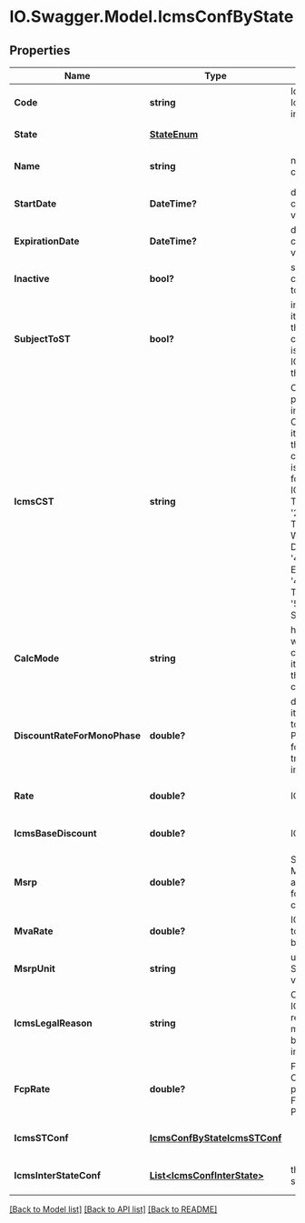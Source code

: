 # IO.Swagger.Model.IcmsConfByState
## Properties

Name | Type | Description | Notes
------------ | ------------- | ------------- | -------------
**Code** | **string** | Identify the IcmsConfState in namespace | [default to null]
**State** | [**StateEnum**](StateEnum.md) |  | [default to null]
**Name** | **string** | name for this configuration | [optional] [default to null]
**StartDate** | **DateTime?** | date when this configuration values starts | [optional] [default to null]
**ExpirationDate** | **DateTime?** | date when this configuration values expire | [optional] [default to null]
**Inactive** | **bool?** | set this configuration to Inactive | [optional] [default to null]
**SubjectToST** | **bool?** | inform that the item linked to this configuration is subject to ICMS ST on this state | [optional] [default to null]
**IcmsCST** | **string** | On sales process inform the CST hat the item linked to this configuration is subject to for the own ICMS - &#39;00&#39; # TAXABLE - &#39;20&#39; # TAXABLE WITH BASE DISCOUNT - &#39;40&#39; # EXEMPT - &#39;41&#39; # NOT TAXABLE - &#39;50&#39; # SUSPENDED  | [optional] [default to null]
**CalcMode** | **string** | how this ICMS will be calculed for itens linked to this configuration | [optional] [default to null]
**DiscountRateForMonoPhase** | **double?** | discount if the item is subject to monophase PIS/COFINS for transactions inside state | [optional] [default to null]
**Rate** | **double?** | ICMS rate | [optional] [default to null]
**IcmsBaseDiscount** | **double?** | ICMS rate | [optional] [default to null]
**Msrp** | **double?** | SRP or MMSRP amount base for this icms configuration | [optional] [default to null]
**MvaRate** | **double?** | ICMS mva rate to define calc base | [optional] [default to null]
**MsrpUnit** | **string** | unit used to SRP amount value | [optional] [default to null]
**IcmsLegalReason** | **string** | Code for the ICM legal reason, this message will be placed on invoice. | [optional] [default to null]
**FcpRate** | **double?** | Fundo de Combate à pobreza / Fund Against Poverty | [optional] [default to null]
**IcmsSTConf** | [**IcmsConfByStateIcmsSTConf**](IcmsConfByStateIcmsSTConf.md) |  | [optional] [default to null]
**IcmsInterStateConf** | [**List&lt;IcmsConfInterState&gt;**](IcmsConfInterState.md) | the map key is state code | [optional] [default to null]

[[Back to Model list]](../README.md#documentation-for-models) [[Back to API list]](../README.md#documentation-for-api-endpoints) [[Back to README]](../README.md)

